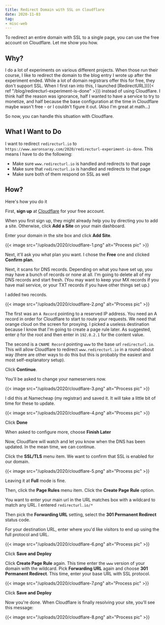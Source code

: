 ```yaml
---
title: Redirect Domain with SSL on Cloudflare
date: 2020-11-03
tag:
- misc-web
---
```

To redirect an entire domain with SSL to a single page, you can use the free account on Cloudflare. Let me show you how.

<!--more-->

## Why?

I do a lot of experiments on various different projects. When those run their course, I like to redirect the domain to the blog entry I wrote up after the experiment ended. While a lot of domain registrars offer this for free, they don't support SSL.  When I first ran into this, I launched [RedirectURL]({{< ref "/blog/redirecturl-experiment-is-done" >}}) instead of using Cloudflare. I think half the reason was ignorance, half I wanted to have a service to try to monetize, and half because the base configuration at the time in Cloudflare maybe wasn't free - or I couldn't figure it out. (Also I'm great at math...)

So now, you can handle this situation with Cloudflare.

## What I Want to Do

I want to redirect `redirecturl.io` to `https://www.aaronsaray.com/2020/redirecturl-experiment-is-done`.  This means I have to do the following:

* Make sure `www.redirecturl.io` is handled and redirects to that page
* Make sure that `redirecturl.io` is handled and redirects to that page
* Make sure both of them respond on SSL as well

## How?

Here's how you do it

First, **sign up** at [Cloudflare](https://cloudflare.com) for your free account.

When you first sign up, they might already help you by directing you to add a site.  Otherwise, click **Add a Site** on your main dashboard.

Enter your domain in the site box and click **Add Site**.

{{< image src="/uploads/2020/cloudflare-1.png" alt="Process pic" >}}

Next, it'll ask you what plan you want. I chose the **Free** one and clicked **Confirm plan**.

Next, it scans for DNS records.  Depending on what you have set up, you may have a bunch of records or none at all.  I'm going to delete all of my DNS records and start fresh. (You may want to keep your MX records if you have mail service, or your TXT records if you have other things set up.)

I added two records.  

{{< image src="/uploads/2020/cloudflare-2.png" alt="Process pic" >}}

The first was an `A Record` pointing to a reserved IP address.  You need an A record in order for Cloudflare to start to route your requests.  We need that orange cloud on the screen for proxying.  I picked a useless destination because I know that I'm going to create a page rule later.  As suggested, enter `@` for the root and then enter in `192.0.2.1` for the content value.

The second is a `CNAME Record` pointing `www` to the base url `redirecturl.io`.  This will allow Cloudflare to redirect `www.redirecturl.io` in a round-about way (there are other ways to do this but this is probably the easiest and most self-explanatory setup).

Click **Continue**.

You'll be asked to change your nameservers now.

{{< image src="/uploads/2020/cloudflare-3.png" alt="Process pic" >}}

I did this at Namecheap (my registrar) and saved it.  It will take a little bit of time for these to update.

{{< image src="/uploads/2020/cloudflare-4.png" alt="Process pic" >}}

Click **Done**

When asked to configure more, choose **Finish Later**

Now, Cloudflare will watch and let you know when the DNS has been updated.  In the mean time, we can continue.

Click the **SSL/TLS** menu item.  We want to confirm that SSL is enabled for our domain.

{{< image src="/uploads/2020/cloudflare-5.png" alt="Process pic" >}}

Leaving it at **Full** mode is fine.

Then, click the **Page Rules** menu item.  Click the **Create Page Rule** option.

You want to enter your main url in the URL matches box with a wildcard to match any URL.  I entered `redirecturl.io/*`

Then pick the **Forwarding URL** setting, select the **301 Permanent Redirect** status code.

For your destination URL, enter where you'd like visitors to end up using the full protocol and URL.

{{< image src="/uploads/2020/cloudflare-6.png" alt="Process pic" >}}

Click **Save and Deploy**

Click **Create Page Rule** again.  This time enter the `www` version of your domain with the wildcard.  Pick **Forwarding URL** again and choose **301 Permanent Redirect**.  This time, enter your base URL with SSL protocol.

{{< image src="/uploads/2020/cloudflare-7.png" alt="Process pic" >}}

Click **Save and Deploy**

Now you're done.  When Cloudflare is finally resolving your site, you'll see this message:

{{< image src="/uploads/2020/cloudflare-8.png" alt="Process pic" >}}
